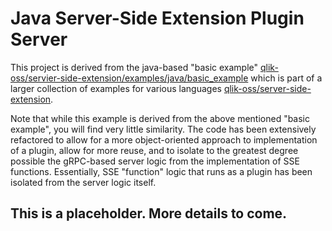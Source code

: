 # Java Server-Side Extension Plugin Server

This project is derived from the java-based "basic example"
[qlik-oss/servier-side-extension/examples/java/basic_example](https://github.com/qlik-oss/server-side-extension/tree/master/examples/java/basic_example) which is part of a larger collection of examples for
various languages [qlik-oss/server-side-extension](https://github.com/qlik-oss/server-side-extension).

Note that while this example is derived from the above mentioned "basic example", you will find
very little similarity. The code has been extensively refactored to allow for a more object-oriented 
approach to implementation of a plugin, allow for more reuse, and to isolate to the greatest
degree possible the gRPC-based server logic from the implementation of SSE functions. Essentially, SSE "function" logic that runs as a plugin has been isolated from the server logic itself.


## This is a placeholder. More details to come.

